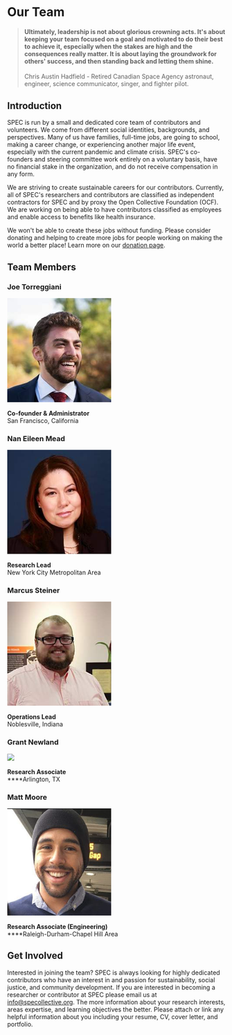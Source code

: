 # Our Team

> #### Ultimately, leadership is not about glorious crowning acts. It's about keeping your team focused on a goal and motivated to do their best to achieve it, especially when the stakes are high and the consequences really matter. It is about laying the groundwork for others' success, and then standing back and letting them shine.
>
> Chris Austin Hadfield - Retired Canadian Space Agency astronaut, engineer, science communicator, singer, and fighter pilot.

## Introduction

SPEC is run by a small and dedicated core team of contributors and volunteers. We come from different social identities, backgrounds, and perspectives. Many of us have families, full-time jobs, are going to school, making a career change, or experiencing another major life event, especially with the current pandemic and climate crisis. SPEC's co-founders and steering committee work entirely on a voluntary basis, have no financial stake in the organization, and do not receive compensation in any form.

We are striving to create sustainable careers for our contributors. Currently, all of SPEC's researchers and contributors are classified as independent contractors for SPEC and by proxy the Open Collective Foundation (OCF). We are working on being able to have contributors classified as employees and enable access to benefits like health insurance.

We won't be able to create these jobs without funding. Please consider donating and helping to create more jobs for people working on making the world a better place! Learn more on our [donation page](../our-work/donate.md).

## Team Members

### Joe Torreggiani

![](<../.gitbook/assets/image (2).png>)

**Co-founder & Administrator**\
San Francisco, California

### Nan Eileen Mead

![](<../.gitbook/assets/image (6).png>)

**Research Lead**\
New York City Metropolitan Area

### Marcus Steiner

![](<../.gitbook/assets/image (5).png>)

**Operations Lead**\
Noblesville, Indiana

### Grant Newland

![](<../.gitbook/assets/12801336\_542142815954249\_6215724611391571345\_n (1).jpg>)

**Research Associate**\
****Arlington, TX

### Matt Moore

![](../.gitbook/assets/matt-moore.png)

**Research Associate (Engineering)**\
****Raleigh-Durham-Chapel Hill Area

## Get Involved

Interested in joining the team? SPEC is always looking for highly dedicated contributors who have an interest in and passion for sustainability, social justice, and community development. If you are interested in becoming a researcher or contributor at SPEC please email us at [info@specollective.org](mailto:info@specollective.org). The more information about your research interests, areas expertise, and learning objectives the better. Please attach or link any helpful information about you including your resume, CV, cover letter, and portfolio.
